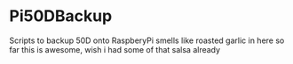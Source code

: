 # Pi50DBackup
Scripts to backup 50D onto RaspberyPi
smells like roasted garlic in here
so far this is awesome, wish i had some of that salsa already
